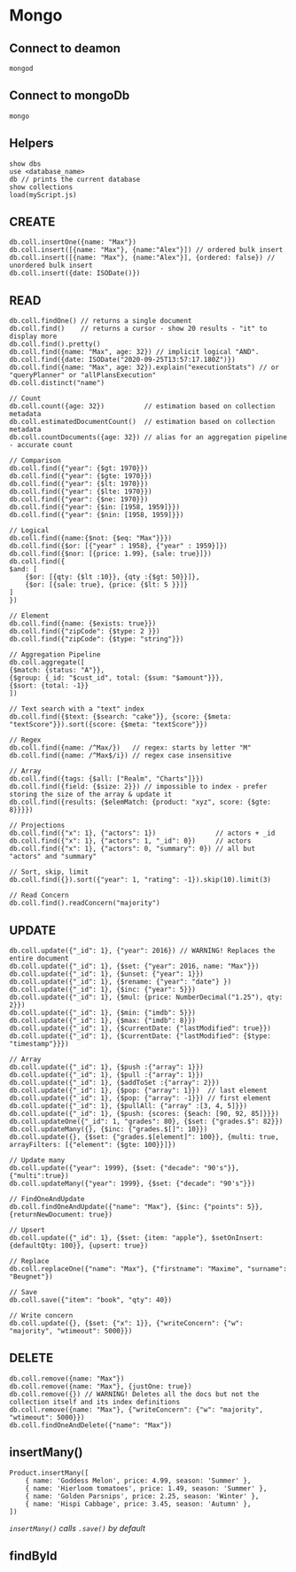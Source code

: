 # Mongo

## Connect to deamon

`mongod`

## Connect to mongoDb

`mongo`

## Helpers

    show dbs
    use <database_name>
    db // prints the current database
    show collections
    load(myScript.js)

## CREATE

    db.coll.insertOne({name: "Max"})
    db.coll.insert([{name: "Max"}, {name:"Alex"}]) // ordered bulk insert
    db.coll.insert([{name: "Max"}, {name:"Alex"}], {ordered: false}) // unordered bulk insert
    db.coll.insert({date: ISODate()})

## READ

    db.coll.findOne() // returns a single document
    db.coll.find()    // returns a cursor - show 20 results - "it" to display more
    db.coll.find().pretty()
    db.coll.find({name: "Max", age: 32}) // implicit logical "AND".
    db.coll.find({date: ISODate("2020-09-25T13:57:17.180Z")})
    db.coll.find({name: "Max", age: 32}).explain("executionStats") // or "queryPlanner" or "allPlansExecution"
    db.coll.distinct("name")

    // Count
    db.coll.count({age: 32})          // estimation based on collection metadata
    db.coll.estimatedDocumentCount()  // estimation based on collection metadata
    db.coll.countDocuments({age: 32}) // alias for an aggregation pipeline - accurate count

    // Comparison
    db.coll.find({"year": {$gt: 1970}})
    db.coll.find({"year": {$gte: 1970}})
    db.coll.find({"year": {$lt: 1970}})
    db.coll.find({"year": {$lte: 1970}})
    db.coll.find({"year": {$ne: 1970}})
    db.coll.find({"year": {$in: [1958, 1959]}})
    db.coll.find({"year": {$nin: [1958, 1959]}})

    // Logical
    db.coll.find({name:{$not: {$eq: "Max"}}})
    db.coll.find({$or: [{"year" : 1958}, {"year" : 1959}]})
    db.coll.find({$nor: [{price: 1.99}, {sale: true}]})
    db.coll.find({
    $and: [
        {$or: [{qty: {$lt :10}}, {qty :{$gt: 50}}]},
        {$or: [{sale: true}, {price: {$lt: 5 }}]}
    ]
    })

    // Element
    db.coll.find({name: {$exists: true}})
    db.coll.find({"zipCode": {$type: 2 }})
    db.coll.find({"zipCode": {$type: "string"}})

    // Aggregation Pipeline
    db.coll.aggregate([
    {$match: {status: "A"}},
    {$group: {_id: "$cust_id", total: {$sum: "$amount"}}},
    {$sort: {total: -1}}
    ])

    // Text search with a "text" index
    db.coll.find({$text: {$search: "cake"}}, {score: {$meta: "textScore"}}).sort({score: {$meta: "textScore"}})

    // Regex
    db.coll.find({name: /^Max/})   // regex: starts by letter "M"
    db.coll.find({name: /^Max$/i}) // regex case insensitive

    // Array
    db.coll.find({tags: {$all: ["Realm", "Charts"]}})
    db.coll.find({field: {$size: 2}}) // impossible to index - prefer storing the size of the array & update it
    db.coll.find({results: {$elemMatch: {product: "xyz", score: {$gte: 8}}}})

    // Projections
    db.coll.find({"x": 1}, {"actors": 1})               // actors + _id
    db.coll.find({"x": 1}, {"actors": 1, "_id": 0})     // actors
    db.coll.find({"x": 1}, {"actors": 0, "summary": 0}) // all but "actors" and "summary"

    // Sort, skip, limit
    db.coll.find({}).sort({"year": 1, "rating": -1}).skip(10).limit(3)

    // Read Concern
    db.coll.find().readConcern("majority")

## UPDATE

    db.coll.update({"_id": 1}, {"year": 2016}) // WARNING! Replaces the entire document
    db.coll.update({"_id": 1}, {$set: {"year": 2016, name: "Max"}})
    db.coll.update({"_id": 1}, {$unset: {"year": 1}})
    db.coll.update({"_id": 1}, {$rename: {"year": "date"} })
    db.coll.update({"_id": 1}, {$inc: {"year": 5}})
    db.coll.update({"_id": 1}, {$mul: {price: NumberDecimal("1.25"), qty: 2}})
    db.coll.update({"_id": 1}, {$min: {"imdb": 5}})
    db.coll.update({"_id": 1}, {$max: {"imdb": 8}})
    db.coll.update({"_id": 1}, {$currentDate: {"lastModified": true}})
    db.coll.update({"_id": 1}, {$currentDate: {"lastModified": {$type: "timestamp"}}})

    // Array
    db.coll.update({"_id": 1}, {$push :{"array": 1}})
    db.coll.update({"_id": 1}, {$pull :{"array": 1}})
    db.coll.update({"_id": 1}, {$addToSet :{"array": 2}})
    db.coll.update({"_id": 1}, {$pop: {"array": 1}})  // last element
    db.coll.update({"_id": 1}, {$pop: {"array": -1}}) // first element
    db.coll.update({"_id": 1}, {$pullAll: {"array" :[3, 4, 5]}})
    db.coll.update({"_id": 1}, {$push: {scores: {$each: [90, 92, 85]}}})
    db.coll.updateOne({"_id": 1, "grades": 80}, {$set: {"grades.$": 82}})
    db.coll.updateMany({}, {$inc: {"grades.$[]": 10}})
    db.coll.update({}, {$set: {"grades.$[element]": 100}}, {multi: true, arrayFilters: [{"element": {$gte: 100}}]})

    // Update many
    db.coll.update({"year": 1999}, {$set: {"decade": "90's"}}, {"multi":true})
    db.coll.updateMany({"year": 1999}, {$set: {"decade": "90's"}})

    // FindOneAndUpdate
    db.coll.findOneAndUpdate({"name": "Max"}, {$inc: {"points": 5}}, {returnNewDocument: true})

    // Upsert
    db.coll.update({"_id": 1}, {$set: {item: "apple"}, $setOnInsert: {defaultQty: 100}}, {upsert: true})

    // Replace
    db.coll.replaceOne({"name": "Max"}, {"firstname": "Maxime", "surname": "Beugnet"})

    // Save
    db.coll.save({"item": "book", "qty": 40})

    // Write concern
    db.coll.update({}, {$set: {"x": 1}}, {"writeConcern": {"w": "majority", "wtimeout": 5000}})

## DELETE

    db.coll.remove({name: "Max"})
    db.coll.remove({name: "Max"}, {justOne: true})
    db.coll.remove({}) // WARNING! Deletes all the docs but not the collection itself and its index definitions
    db.coll.remove({name: "Max"}, {"writeConcern": {"w": "majority", "wtimeout": 5000}})
    db.coll.findOneAndDelete({"name": "Max"})

## insertMany()

    Product.insertMany([
        { name: 'Goddess Melon', price: 4.99, season: 'Summer' },
        { name: 'Hierloom tomatoes', price: 1.49, season: 'Summer' },
        { name: 'Golden Parsnips', price: 2.25, season: 'Winter' },
        { name: 'Hispi Cabbage', price: 3.45, season: 'Autumn' },
    ])

_`insertMany()` calls `.save()` by default_

## findById
